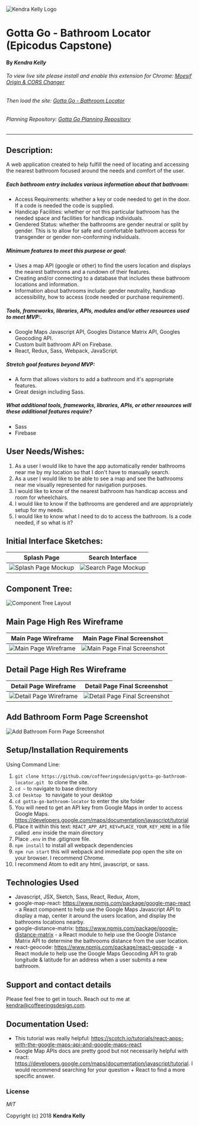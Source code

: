 ![Kendra Kelly Logo](/src/assets/images/kkgithub.png)

# Gotta Go - Bathroom Locator (Epicodus Capstone)
#### By _**Kendra Kelly**_
###### To view live site please install and enable this extension for Chrome:  [Moesif Origin & CORS Changer ](https://chrome.google.com/webstore/detail/moesif-orign-cors-changer/digfbfaphojjndkpccljibejjbppifbc?hl=en-US)

###### Then load the site:  [Gotta Go - Bathroom Locator](https://github.com/coffeeringsdesign/gotta-go-bathroom-locator)

###### Planning Repository: [Gotta Go Planning Repository](gotta-go-bathr-1544748567317.firebaseapp.com)

___

## Description:
A web application created to help fulfill the need of locating and accessing the nearest bathroom focused around the needs and comfort of the user.

##### Each bathroom entry includes various information about that bathroom:

* Access Requirements: whether a key or code needed to get in the door. If a code is needed the code is supplied.
* Handicap Facilities: whether or not this particular bathroom has the needed space and facilities for handicap individuals.
* Gendered Status: whether the bathrooms are gender neutral or split by gender. This is to allow for safe and comfortable bathroom access for transgender or gender non-conforming individuals.

##### Minimum features to meet this purpose or goal:
* Uses a map API (google or other) to find the users location and displays the nearest bathrooms and a rundown of their features.
* Creating and/or connecting to a database that includes these bathroom locations and information.
* Information about bathrooms include: gender neutrality, handicap accessibility, how to access (code needed or purchase requirement).

##### Tools, frameworks, libraries, APIs, modules and/or other resources used to meet MVP:.
* Google Maps Javascript API, Googles Distance Matrix API, Googles Geocoding API.
* Custom built bathroom API on Firebase.
* React, Redux, Sass, Webpack, JavaScript.

##### Stretch goal features beyond MVP:
* A form that allows visitors to add a bathroom and it's appropriate features.
* Great design including Sass.

##### What additional tools, frameworks, libraries, APIs, or other resources will these additional features require?
* Sass
* Firebase

## User Needs/Wishes:
1.  As a user I would like to have the app automatically render bathrooms near me by my location so that I don't have to manually search.
2.  As a user I would like to be able to see a map and see the bathrooms near me visually represented for navigation purposes.
3.  I would like to know of the nearest bathroom has handicap access and room for wheelchairs.
4.  I would like to know if the bathrooms are gendered and are appropriately setup for my needs.
5.  I would like to know what I need to do to access the bathroom. Is a code needed, if so what is it?

## Initial Interface Sketches:
| Splash Page | Search Interface |
| --------- | --------------|
| ![Splash Page Mockup](/src/assets/images/mockup-splash-interface.jpeg) | ![Search Page Mockup](/src/assets/images/mockup-search-interface.jpeg) |

## Component Tree:
![Component Tree Layout](/src/assets/images/component-tree.png)

## Main Page High Res Wireframe
| Main Page Wireframe | Main Page Final Screenshot |
| --------- | --------------|
| ![Main Page Wireframe](/src/assets/images/gotta-go-wireframe-main-page.png) | ![Main Page Final Screenshot](/src/assets/images/main-page-screenshot.png) |

## Detail Page High Res Wireframe
| Detail Page Wireframe | Detail Page Final Screenshot |
| --------- | --------------|
| ![Detail Page Wireframe](/src/assets/images/gotta-go-wireframe-detail-page2.png) | ![Detail Page Final Screenshot](/src/assets/images/detail-page-screenshot.png) |

## Add Bathroom Form Page Screenshot
![Add Bathroom Form Page Screenshot](/src/assets/images/add-bathroom-form-page-screenshot.png)

## Setup/Installation Requirements
Using Command Line:
1. ``git clone https://github.com/coffeeringsdesign/gotta-go-bathroom-locator.git `` to clone the site.
2. ``cd ~`` to navigate to base directory
3. ``cd Desktop `` to navigate to your desktop
4. ``cd gotta-go-bathroom-locator`` to enter the site folder
5.  You will need to get an API key from Google Maps in order to access Google Maps. https://developers.google.com/maps/documentation/javascript/tutorial
6.  Place it within this text: ``REACT_APP_API_KEY=PLACE_YOUR_KEY_HERE`` in a file called .env inside the main directory
7.  Place ``.env`` in the .gitignore file.
8. ``npm install`` to install all webpack dependencies
9. ``npm run start`` this will webpack and immediate pop open the site on your browser. I recommend Chrome.
10. I recommend Atom to edit any html, javascript, or sass.

## Technologies Used

* Javascript, JSX, Sketch, Sass, React, Redux, Atom,
* google-map-react: https://www.npmjs.com/package/google-map-react - a React component to help use the Google Maps Javascript API to display a map, center it around the users location, and display the bathrooms locations nearby.
* google-distance-matrix: https://www.npmjs.com/package/google-distance-matrix - a React module to help use the Google Distance Matrix API to determine the bathrooms distance from the user location.
* react-geocode: https://www.npmjs.com/package/react-geocode - a React module to help use the Google Maps Geocoding API to grab longitude & latitude for an address when a user submits a new bathroom.

## Support and contact details

Please feel free to get in touch. Reach out to me at kendra@coffeeringsdesign.com.

## Documentation Used:
* This tutorial was really helpful: https://scotch.io/tutorials/react-apps-with-the-google-maps-api-and-google-maps-react
* Google Map APIs docs are pretty good but not necessarily helpful with react: https://developers.google.com/maps/documentation/javascript/tutorial. I would recommend searching for your question + React to find a more specific answer.

### License
*MIT*

Copyright (c) 2018 **Kendra Kelly**
